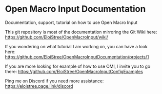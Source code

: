 # Open Macro Input Documentation
Documentation, support, tutorial on how to use Open Macro Input

This git repository is most of the documentation mirroring the Git Wiki here:  
https://github.com/EloiStree/OpenMacroInput/wiki/  

If you wondering on what tutorial I am working on, you can have a look here:  
https://github.com/EloiStree/OpenMacroInputDocumentation/projects/1  

If you are more looking for example of how to use OMI, I invite you to go there:
https://github.com/EloiStree/OpenMacroInputConfigExamples


Ping me on Discord if you need more assistance:
https://eloistree.page.link/discord

